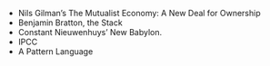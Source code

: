 
- Nils Gilman’s The Mutualist Economy: A New Deal for Ownership
- Benjamin Bratton, the Stack
- Constant Nieuwenhuys’ New Babylon.
- IPCC
- A Pattern Language
